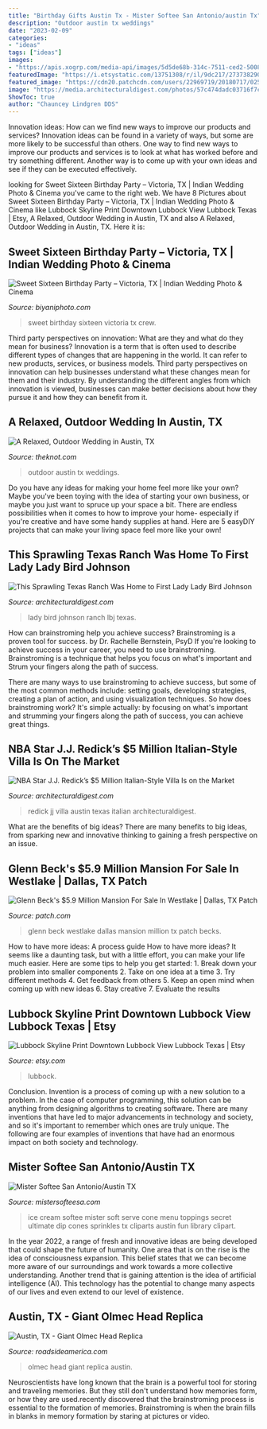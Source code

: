 ```yaml
---
title: "Birthday Gifts Austin Tx - Mister Softee San Antonio/austin Tx"
description: "Outdoor austin tx weddings"
date: "2023-02-09"
categories:
- "ideas"
tags: ["ideas"]
images:
- "https://apis.xogrp.com/media-api/images/5d5de68b-314c-7511-ced2-5008a6c1ba75"
featuredImage: "https://i.etsystatic.com/13751308/r/il/9dc217/2737382901/il_1588xN.2737382901_hpwj.jpg"
featured_image: "https://cdn20.patchcdn.com/users/22969719/20180717/025011/styles/T800x600/public/processed_images/635862aa23d6198e1374d2f9802bf281l-m0o.jpg"
image: "https://media.architecturaldigest.com/photos/57c474dadc03716f7c828956/master/pass/jj-redick-austin-texas-home-1.jpg"
ShowToc: true
author: "Chauncey Lindgren DDS"
---
```



Innovation ideas: How can we find new ways to improve our products and services?
Innovation ideas can be found in a variety of ways, but some are more likely to be successful than others. One way to find new ways to improve our products and services is to look at what has worked before and try something different. Another way is to come up with your own ideas and see if they can be executed effectively.

	

		
looking for Sweet Sixteen Birthday Party – Victoria, TX | Indian Wedding Photo &amp; Cinema you've came to the right web. We have 8 Pictures about Sweet Sixteen Birthday Party – Victoria, TX | Indian Wedding Photo &amp; Cinema like Lubbock Skyline Print Downtown Lubbock View Lubbock Texas | Etsy, A Relaxed, Outdoor Wedding in Austin, TX and also A Relaxed, Outdoor Wedding in Austin, TX. Here it is:
		
    
## Sweet Sixteen Birthday Party – Victoria, TX | Indian Wedding Photo &amp; Cinema

<img loading=lazy src="https://www.biyaniphoto.com/wp-content/uploads/2019/02/Sweet_16_Birthday_Party_Photos_Victoria_TX_09.jpg" onerror="this.onerror=null;this.src='https://tse2.mm.bing.net/th?id=OIP.rYqdd04CPnyW2mpiNoNJcwHaE8&amp;pid=15.1';" alt="Sweet Sixteen Birthday Party – Victoria, TX | Indian Wedding Photo &amp; Cinema">

_Source: biyaniphoto.com_

>sweet birthday sixteen victoria tx crew. 

	

Third party perspectives on innovation: What are they and what do they mean for business?
Innovation is a term that is often used to describe different types of changes that are happening in the world. It can refer to new products, services, or business models. Third party perspectives on innovation can help businesses understand what these changes mean for them and their industry. By understanding the different angles from which innovation is viewed, businesses can make better decisions about how they pursue it and how they can benefit from it.

    
## A Relaxed, Outdoor Wedding In Austin, TX

<img loading=lazy src="https://apis.xogrp.com/media-api/images/5d5de68b-314c-7511-ced2-5008a6c1ba75" onerror="this.onerror=null;this.src='https://tse4.mm.bing.net/th?id=OIP.Iwoz-D3RcBsuJsgmkgQzHQHaKH&amp;pid=15.1';" alt="A Relaxed, Outdoor Wedding in Austin, TX">

_Source: theknot.com_

>outdoor austin tx weddings. 

	

Do you have any ideas for making your home feel more like your own? Maybe you've been toying with the idea of starting your own business, or maybe you just want to spruce up your space a bit. There are endless possibilities when it comes to how to improve your home- especially if you're creative and have some handy supplies at hand. Here are 5 easyDIY projects that can make your living space feel more like your own!

    
## This Sprawling Texas Ranch Was Home To First Lady Lady Bird Johnson

<img loading=lazy src="https://media.architecturaldigest.com/photos/57b620c4c7a54e3f0c117894/master/pass/lbj-ranch-lady-bird-johnson-12.jpg" onerror="this.onerror=null;this.src='https://tse1.mm.bing.net/th?id=OIP.EAK7XZGd0rfxgpTffxhUgwHaF6&amp;pid=15.1';" alt="This Sprawling Texas Ranch Was Home to First Lady Lady Bird Johnson">

_Source: architecturaldigest.com_

>lady bird johnson ranch lbj texas. 

	

How can brainstroming help you achieve success?
Brainstroming is a proven tool for success. by Dr. Rachelle Bernstein, PsyD
If you're looking to achieve success in your career, you need to use brainstroming. Brainstroming is a technique that helps you focus on what's important and Strum your fingers along the path of success.

There are many ways to use brainstroming to achieve success, but some of the most common methods include: setting goals, developing strategies, creating a plan of action, and using visualization techniques. So how does brainstroming work? It's simple actually: by focusing on what's important and strumming your fingers along the path of success, you can achieve great things.

    
## NBA Star J.J. Redick’s $5 Million Italian-Style Villa Is On The Market

<img loading=lazy src="https://media.architecturaldigest.com/photos/57c474dadc03716f7c828956/master/pass/jj-redick-austin-texas-home-1.jpg" onerror="this.onerror=null;this.src='https://tse2.mm.bing.net/th?id=OIP.FZh-42PectKNEnS6I5vJCAHaE8&amp;pid=15.1';" alt="NBA Star J.J. Redick’s $5 Million Italian-Style Villa Is on the Market">

_Source: architecturaldigest.com_

>redick jj villa austin texas italian architecturaldigest. 

	

What are the benefits of big ideas?
There are many benefits to big ideas, from sparking new and innovative thinking to gaining a fresh perspective on an issue.

    
## Glenn Beck&#039;s $5.9 Million Mansion For Sale In Westlake | Dallas, TX Patch

<img loading=lazy src="https://cdn20.patchcdn.com/users/22969719/20180717/025011/styles/T800x600/public/processed_images/635862aa23d6198e1374d2f9802bf281l-m0o.jpg" onerror="this.onerror=null;this.src='https://tse4.mm.bing.net/th?id=OIP.2HsUQz7N-CySr7eP9AoDsAHaFj&amp;pid=15.1';" alt="Glenn Beck&#039;s $5.9 Million Mansion For Sale In Westlake | Dallas, TX Patch">

_Source: patch.com_

>glenn beck westlake dallas mansion million tx patch becks. 

	

How to have more ideas: A process guide
How to have more ideas? It seems like a daunting task, but with a little effort, you can make your life much easier. Here are some tips to help you get started: 1. Break down your problem into smaller components 2. Take on one idea at a time 3. Try different methods 4. Get feedback from others 5. Keep an open mind when coming up with new ideas 6. Stay creative 7. Evaluate the results 
    
## Lubbock Skyline Print Downtown Lubbock View Lubbock Texas | Etsy

<img loading=lazy src="https://i.etsystatic.com/13751308/r/il/9dc217/2737382901/il_1588xN.2737382901_hpwj.jpg" onerror="this.onerror=null;this.src='https://tse4.mm.bing.net/th?id=OIP.jPrkQP9HoKb3w2rjBa0y9wHaE8&amp;pid=15.1';" alt="Lubbock Skyline Print Downtown Lubbock View Lubbock Texas | Etsy">

_Source: etsy.com_

>lubbock. 

	

Conclusion.
Invention is a process of coming up with a new solution to a problem. In the case of computer programming, this solution can be anything from designing algorithms to creating software. There are many inventions that have led to major advancements in technology and society, and so it's important to remember which ones are truly unique. The following are four examples of inventions that have had an enormous impact on both society and technology.

    
## Mister Softee San Antonio/Austin TX

<img loading=lazy src="https://mistersofteesa.com/images/gallery/6.jpg" onerror="this.onerror=null;this.src='https://tse3.mm.bing.net/th?id=OIP.KLyYOdnqeMuHBho9qk_dmQHaFj&amp;pid=15.1';" alt="Mister Softee San Antonio/Austin TX">

_Source: mistersofteesa.com_

>ice cream softee mister soft serve cone menu toppings secret ultimate dip cones sprinkles tx cliparts austin fun library clipart. 

	

In the year 2022, a range of fresh and innovative ideas are being developed that could shape the future of humanity. One area that is on the rise is the idea of consciousness expansion. This belief states that we can become more aware of our surroundings and work towards a more collective understanding. Another trend that is gaining attention is the idea of artificial intelligence (AI). This technology has the potential to change many aspects of our lives and even extend to our level of existence.

    
## Austin, TX - Giant Olmec Head Replica

<img loading=lazy src="http://www.roadsideamerica.com/attract/images/tx/TXAUSelrey_mattkirby0366.jpg" onerror="this.onerror=null;this.src='https://tse4.mm.bing.net/th?id=OIP.4rBfE8ujGkVP94xlDpPHawHaJ4&amp;pid=15.1';" alt="Austin, TX - Giant Olmec Head Replica">

_Source: roadsideamerica.com_

>olmec head giant replica austin. 

	

Neuroscientists have long known that the brain is a powerful tool for storing and traveling memories. But they still don't understand how memories form, or how they are used.recently discovered that the brainstroming process is essential to the formation of memories. Brainstroming is when the brain fills in blanks in memory formation by staring at pictures or video.

